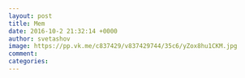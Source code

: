 ```yaml
--- 
layout: post 
title: Mem 
date: 2016-10-2 21:32:14 +0000 
author: svetashov 
image: https://pp.vk.me/c837429/v837429744/35c6/yZox8hu1CKM.jpg
comment: 
categories: 
---
```

